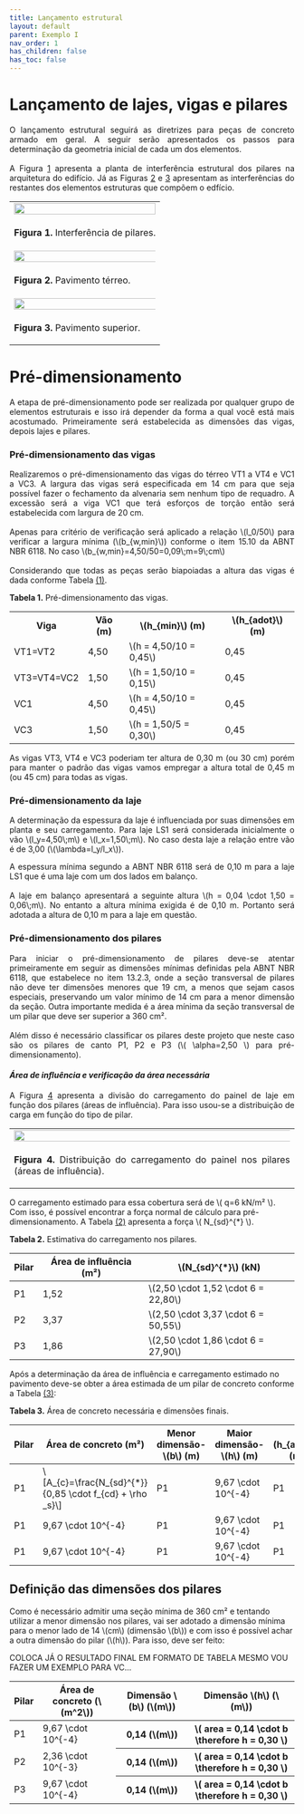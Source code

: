 ```yaml
---
title: Lançamento estrutural
layout: default
parent: Exemplo I
nav_order: 1
has_children: false
has_toc: false
---
```



<!--Don't delete this script-->
<script src = "https://polyfill.io/v3/polyfill.min.js?features=es6"></script>
<script id = "MathJax-script" async src="https://cdn.jsdelivr.net/npm/mathjax@3/es5/tex-mml-chtml.js"></script>
<!--Don't delete this script-->

<h1>Lançamento de lajes, vigas e pilares</h1> 

<p align = "justify">
O lançamento estrutural seguirá as diretrizes para peças de concreto armado em geral. A seguir serão apresentados os passos para determinação da geometria inicial de cada um dos elementos.<br><br>
A Figura <a href="#fig1">1</a> apresenta a planta de interferência estrutural dos pilares na arquitetura do edifício. Já as Figuras <a href="#fig2">2</a> e <a href="#fig3">3</a> apresentam as interferências do restantes dos elementos estruturas que compõem o edfício.
</p>

<table border = "0" style = "width:100%">
  <tr>
    <td><center><img src = "assets/images/figura1.jpeg" width = "100%"></center></td>
  </tr>
  <tr>
    <td><center><p align = "justify" id = "fig1"><b>Figura 1.</b> Interferência de pilares.</p></center></td>
  </tr>
  <tr>
    <td><center><img src = "assets/images/figura2.jpeg" width = "150%"></center></td>
  </tr>
  <tr>
    <td><center><p align = "justify" id = "fig2"><b>Figura 2.</b> Pavimento térreo.</p></center></td>
  </tr>
  <tr>
    <td><center><img src = "assets/images/figura3.jpeg" width = "150%"></center></td>
  </tr>
  <tr>
    <td><center><p align = "justify" id = "fig3"><b>Figura 3.</b> Pavimento superior.</p></center></td>
  </tr>
</table>

<h1>Pré-dimensionamento</h1>  

<p align = "justify">
A etapa de pré-dimensionamento pode ser realizada por qualquer grupo de elementos estruturais e isso irá depender da forma a qual você está mais acostumado. Primeiramente será estabelecida as dimensões das vigas, depois lajes e pilares.
</p>

<h3>Pré-dimensionamento das vigas</h3>  

<p align = "justify">
Realizaremos o pré-dimensionamento das vigas do térreo VT1 a VT4 e VC1 a VC3. A largura das vigas será especificada em 14 cm para que seja possível fazer o fechamento da alvenaria sem nenhum tipo de requadro. A excessão será a viga VC1 que terá esforços de torção então será estabelecida com largura de 20 cm.<br><br>
Apenas para critério de verificação será aplicado a relação \(l_0/50\) para verificar a largura mínima (\(b_{w,min}\)) conforme o item 15.10 da ABNT NBR 6118. No caso \(b_{w,min}=4,50/50=0,09\;m=9\;cm\)
<br><br>
Considerando que todas as peças serão biapoiadas a altura das vigas é dada conforme Tabela <a href="#tab1">(1)</a>.
</p>

<p align = "justify" id = "tab1"><b>Tabela 1.</b> Pré-dimensionamento das vigas.</p>

<table border="0" style = "width:100%">
    <tr>
        <th>Viga</th>
        <th>Vão (m)</th>
        <th>\(h_{min}\) (m)</th>
        <th>\(h_{adot}\) (m)</th>
    </tr>
    <tr>
        <td>VT1=VT2</td>
        <td>4,50</td>
        <td>\(h = 4,50/10 = 0,45\)</td>
        <td>0,45</td>
    </tr>
    <tr>
        <td>VT3=VT4=VC2</td>
        <td>1,50</td>
        <td>\(h = 1,50/10 = 0,15\)</td>
        <td>0,45</td>
    </tr>
    <tr>
        <td>VC1</td>
        <td>4,50</td>
        <td>\(h = 4,50/10 = 0,45\)</td>
        <td>0,45</td>
    </tr>
    <tr>
        <td>VC3</td>
        <td>1,50</td>
        <td>\(h = 1,50/5 = 0,30\)</td>
        <td>0,45</td>
    </tr>
</table>

<p align = "justify">
As vigas VT3, VT4 e VC3 poderiam ter altura de 0,30 m (ou 30 cm) porém para manter o padrão das vigas vamos empregar a altura total de 0,45 m (ou 45 cm) para todas as vigas.
</p>

<h3>Pré-dimensionamento da laje</h3>  

<p align = "justify">
A determinação da espessura da laje é influenciada por suas dimensões em planta e seu carregamento. Para laje LS1 será considerada inicialmente o vão \(l_y=4,50\;m\) e \(l_x=1,50\;m\). No caso desta laje a relação entre vão é de 3,00 (\(\lambda=l_y/l_x\)).
</p>

<p align = "justify">
A espessura mínima segundo a ABNT NBR 6118 será de 0,10 m para a laje LS1 que é uma laje com um dos lados em balanço.<br><br>
A laje em balanço apresentará a seguinte altura \(h = 0,04 \cdot 1,50 = 0,06\;m\). No entanto a altura mínima exigida é de 0,10 m. Portanto será adotada a altura de 0,10 m para a laje em questão.
</p>

<!-- 
<ul>
  <li><p align = "justify">7 cm para lajes de cobertura que não possuam balanço.</p></li>
  <li><p align = "justify">8 cm para lajes de piso que não possuam balanço.</p></li>
  <li><p align = "justify">10 cm para lajes que apresentam balanço, seja para cobertura ou piso.</p></li>
  <li><p align = "justify">12 cm para lajes sujeitas ao tráfego de veículos com peso de até três toneladas.</p></li>
  <li><p align = "justify">15 cm para lajes sujeitas ao tráfego de veículos com peso superior a três toneladas.</p></li>
</ul> -->

<h3>Pré-dimensionamento dos pilares</h3>  

<p align = "justify">
Para iniciar o pré-dimensionamento de pilares deve-se atentar primeiramente em seguir as dimensões mínimas definidas pela ABNT NBR 6118, que estabelece no item 13.2.3, onde a seção transversal de pilares não deve ter dimensões menores que 19 cm, a menos que sejam casos especiais, preservando um valor mínimo de 14 cm para a menor dimensão da seção. Outra importante medida é a área mínima da seção transversal de um pilar que deve ser superior a 360 cm².
<br><br>
Além disso é necessário classificar os pilares deste projeto que neste caso são os pilares de canto P1, P2 e P3 (\( \alpha=2,50 \) para pré-dimensionamento).
</p>

<h4><i>Área de influência e verificação da área necessária</i></h4>  

<p align = "justify">
A Figura <a href="#fig4">4</a> apresenta a divisão do carregamento do painel de laje em função dos pilares (áreas de influência). Para isso usou-se a distribuição de carga em função do tipo de pilar.
</p>

<table border = "0" style = "width:100%">
  <tr>
    <td><center><img src = "assets/images/area_influencia.png" width = "150%"></center></td>
  </tr>
  <tr>
    <td><center><p align = "justify" id = "fig3"><b>Figura 4.</b> Distribuição do carregamento do painel nos pilares (áreas de influência).</p></center></td>
  </tr>
</table>

<p aligin = "justify">
O carregamento estimado para essa cobertura será de \( q=6 kN/m² \). Com isso, é possível encontrar a força normal de cálculo para pré-dimensionamento. A Tabela <a href="#tab2">(2)</a> apresenta a força \( N_{sd}^{*} \).
  
<p align = "justify" id = "tab2"><b>Tabela 2.</b> Estimativa do carregamento nos pilares.</p>

<table style = "width:100%">
  <thead>
    <tr>
      <th>Pilar</th>
      <th>Área de influência (m²)</th>
      <th>\(N_{sd}^{*}\) (kN)</th>
    </tr>
  </thead>
  <tbody>
    <tr>
      <td>P1</td>
      <td>1,52</td>
      <td>\(2,50 \cdot 1,52 \cdot 6 = 22,80\)</td>
    </tr>
    <tr>
      <td>P2</td>
      <td>3,37</td>
      <td>\(2,50 \cdot 3,37 \cdot 6 = 50,55\)</td>
    </tr>
    <tr>
      <td>P3</td>
      <td>1,86</td>
      <td>\(2,50 \cdot 1,86 \cdot 6 = 27,90\)</td>
    </tr>
  </tbody>
</table>

<p aligin = "justify">
Após a determinação da área de influência e carregamento estimado no pavimento deve-se obter a área estimada de um pilar de concreto conforme a Tabela <a href="#tab3">(3)</a>:
</p>

<p align = "justify" id = "tab3"><b>Tabela 3.</b> Área de concreto necessária e dimensões finais.</p>

<table>
  <thead>
    <tr>
      <th>Pilar</th>
      <th>Área de concreto (m²)</th>
      <th>Menor dimensão-\(b\) (m)</th>
      <th>Maior dimensão-\(h\) (m)</th>
      <th>\(h_{adot}\) (m)</th>
      <th>Área total (m²)</th>
    </tr>
  </thead>
  <tbody>
    <tr>
      <td>P1</td>
      <td>\[A_{c}=\frac{N_{sd}^{*}}{0,85 \cdot f_{cd} + \rho _s}\] </td>
      <td>P1</td>
      <td>9,67 \cdot 10^{-4} </td>
      <td>P1</td>
      <td>P1</td>
    </tr>
    <tr>
      <td>P1</td>
      <td>9,67 \cdot 10^{-4} </td>
      <td>P1</td>
      <td>9,67 \cdot 10^{-4} </td>
      <td>P1</td>
      <td>P1</td>
    </tr>
    <tr>
      <td>P1</td>
      <td>9,67 \cdot 10^{-4} </td>
      <td>P1</td>
      <td>9,67 \cdot 10^{-4} </td>
      <td>P1</td>
      <td>P1</td>
    </tr>
  </tbody>
</table>

<h2>Definição das dimensões dos pilares</h2>

<p aligin = "justify">
Como é necessário admitir uma seção mínima de 360 cm² e tentando utilizar a menor dimensão nos pilares, vai ser adotado a dimensão mínima para o menor lado de 14 \(cm\) (dimensão \(b\)) e com isso é possível achar a outra dimensão do pilar (\(h\)). Para isso, deve ser feito:
</p>

COLOCA JÁ O RESULTADO FINAL EM FORMATO DE TABELA MESMO VOU FAZER UM EXEMPLO PARA VC...

<table>
<thead>
  <tr>
    <th>Pilar</th>
    <th>Área de concreto (\(m^2\))</th>
    <th>Dimensão \(b\) (\(m\))</th>
    <th>Dimensão \(h\) (\(m\))</th>
  </tr>
</thead>
<tbody>
  <tr>
    <td>P1</td>
    <td>9,67 \cdot 10^{-4}</td>
    <th>0,14 (\(m\))</th>
    <th>\( area = 0,14 \cdot b \therefore h =  0,30 \)</th>
  </tr>
    <tr>
    <td>P2</td>
    <td>2,36 \cdot 10^{-3}</td>
    <th>0,14 (\(m\))</th>
    <th>\( area = 0,14 \cdot b \therefore h =  0,30 \)</th>
  </tr>
    <tr>
    <td>P3</td>
    <td>9,67 \cdot 10^{-4}</td>
    <th>0,14 (\(m\))</th>
    <th>\( area = 0,14 \cdot b \therefore h =  0,30 \)</th>
  </tr>
</tbody>
</table>


